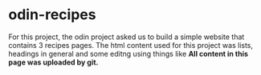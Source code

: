 # odin-recipes
For this project, the odin project asked us to build a simple website that contains 3 recipes pages. 
The html content used for this project was lists, headings in general and some editng using things like <strong>
All content in this page was uploaded by git. 
